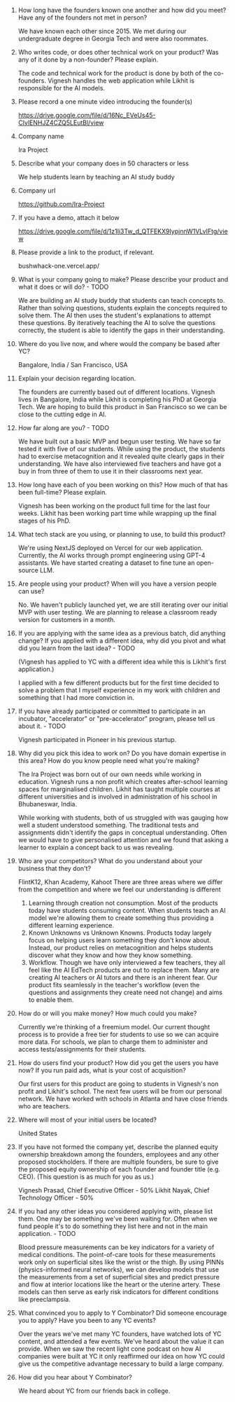 1. How long have the founders known one another and how did you meet? Have any of the founders not met in person?

	We have known each other since 2015. We met during our undergraduate degree in Georgia Tech and were also roommates. 

2. Who writes code, or does other technical work on your product? Was any of it done by a non-founder? Please explain.

	The code and technical work for the product is done by both of the co-founders. Vignesh handles the web application while Likhit is responsible for the AI models.

3. Please record a one minute video introducing the founder(s) 

	https://drive.google.com/file/d/16Nc_EVeUs45-ClvlENHJZ4CZQ5LEutBl/view

4. Company name

	Ira Project

5. Describe what your company does in 50 characters or less

	We help students learn by teaching an AI study buddy

6. Company url

	https://github.com/Ira-Project

7. If you have a demo, attach it below

	https://drive.google.com/file/d/1z1Ii3Tw_d_QTFEKX9IypjnnW1VLvIFtg/view


8. Please provide a link to the product, if relevant.

	bushwhack-one.vercel.app/

9. What is your company going to make? Please describe your product and what it does or will do? - TODO

	


	We are building an AI study buddy that students can teach concepts to. Rather than solving questions, students explain the concepts required to solve them. The AI then uses the student's explanations to attempt these questions. By iteratively teaching the AI to solve the questions correctly, the student is able to identify the gaps in their understanding.

10. Where do you live now, and where would the company be based after YC?

	Bangalore, India / San Francisco, USA

11. Explain your decision regarding location.

	 The founders are currently based out of different locations. Vignesh lives in Bangalore, India while Likhit is completing his PhD at Georgia Tech. We are hoping to build this product in San Francisco so we can be close to the cutting edge in AI. 

12. How far along are you? - TODO

	We have built out a basic MVP and begun user testing. We have so far tested it with five of our students. While using the product, the students had to exercise metacognition and it revealed quite clearly gaps in their understanding. We have also interviewed five teachers and have got a buy in from three of them to use it in their classrooms next year. 

13. How long have each of you been working on this? How much of that has been full-time? Please explain.

	Vignesh has been working on the product full time for the last four weeks. Likhit has been working part time while wrapping up the final stages of his PhD.

14. What tech stack are you using, or planning to use, to build this product?

	We're using NextJS deployed on Vercel for our web application. Currently, the AI works through prompt engineering using GPT-4 assistants. We have started creating a dataset to fine tune an open-source LLM. 

15. Are people using your product? When will you have a version people can use?

	No. We haven't publicly launched yet, we are still iterating over our initial MVP with user testing. We are planning to release a classroom ready version for customers in a month. 

16. If you are applying with the same idea as a previous batch, did anything change? If you applied with a different idea, why did you pivot and what did you learn from the last idea? - TODO

	(Vignesh has applied to YC with a different idea while this is Likhit's first application.)
	
	I applied with a few different products but for the first time decided to solve a problem that I myself experience in my work with children and something that I had more conviction in.


17. If you have already participated or committed to participate in an incubator, "accelerator" or "pre-accelerator" program, please tell us about it. - TODO

	Vignesh participated in Pioneer in his previous startup.

18. Why did you pick this idea to work on? Do you have domain expertise in this area? How do you know people need what you're making?

	The Ira Project was born out of our own needs while working in education. Vignesh runs a non profit which creates after-school learning spaces for marginalised children. Likhit has taught multiple courses at different universities and is involved in administration of his school in Bhubaneswar, India. 
	 
	While working with students, both of us struggled with was gauging how well a student understood something. The traditional tests and assignments didn't identify the gaps in conceptual understanding. Often we would have to give personalised attention and we found that asking a learner to explain a concept back to us was revealing. 

19. Who are your competitors? What do you understand about your business that they don't?

	FlintK12, Khan Academy, Kahoot
	There are three areas where we differ from the competition and where we feel our understanding is different
	1. Learning through creation not consumption. Most of the products today have students consuming content. When students teach an AI model we're allowing them to create something thus providing a different learning experience. 
	2. Known Unknowns vs Unknown Knowns. Products today largely focus on helping users learn something they don't know about. Instead, our product relies on metacognition and helps students discover what they know and how they know something. 
	3. Workflow. Though we have only interviewed a few teachers, they all feel like the AI EdTech products are out to replace them. Many are creating AI teachers or AI tutors and there is an inherent fear. Our product fits seamlessly in the teacher's workflow (even the questions and assignments they create need not change) and aims to enable them.

20. How do or will you make money? How much could you make?

	Currently we're thinking of a freemium model. Our current thought process is to provide a free tier for students to use so we can acquire more data. For schools, we plan to charge them to administer and access tests/assignments for their students. 

21. How do users find your product? How did you get the users you have now? If you run paid ads, what is your cost of acquisition?

	Our first users for this product are going to students in Vignesh's non profit and Likhit's school. The next few users will be from our personal network. We have worked with schools in Atlanta and have close friends who are teachers.

22. Where will most of your initial users be located?

	United States

23. If you have not formed the company yet, describe the planned equity ownership breakdown among the founders, employees and any other proposed stockholders. If there are multiple founders, be sure to give the proposed equity ownership of each founder and founder title (e.g. CEO). (This question is as much for you as us.)

	Vignesh Prasad, Chief Executive Officer - 50%
	Likhit Nayak, Chief Technology Officer - 50%

24. If you had any other ideas you considered applying with, please list them. One may be something we've been waiting for. Often when we fund people it's to do something they list here and not in the main application. - TODO

	Blood pressure measurements can be key indicators for a variety of medical conditions. The point-of-care tools for these measurements work only on superficial sites like the wrist or the thigh. By using PINNs (physics-informed neural networks), we can develop models that use the measurements from a set of superficial sites and predict pressure and flow at interior locations like the heart or the uterine artery. These models can then serve as early risk indicators for different conditions like preeclampsia.

25. What convinced you to apply to Y Combinator? Did someone encourage you to apply? Have you been to any YC events?

	Over the years we've met many YC founders, have watched lots of YC content, and attended a few events. We've heard about the value it can provide. When we saw the recent light cone podcast on how AI companies were built at YC it only reaffirmed our idea on how YC could give us the competitive advantage necessary to build a large company.

26.  How did you hear about Y Combinator?

	 We heard about YC from our friends back in college. 

